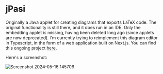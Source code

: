 # jPasi
Originally a Java applet for creating diagrams that exports LaTeX code. The original functionality is still there, and it does run in an IDE. Only the embedding applet is missing, having been deleted long ago (since applets are now deprecated). I'm currently trying to reimplement this diagram editor in Typescript, in the form of a web application built on Next.js. You can find this ongoing project [here](https://github.com/jplate/pasi).

Here's a screenshot:

![Screenshot 2024-05-16 145706](https://github.com/jplate/jPasi/assets/3945422/a416abe3-d8d5-444c-a370-5ec5f184247d)

